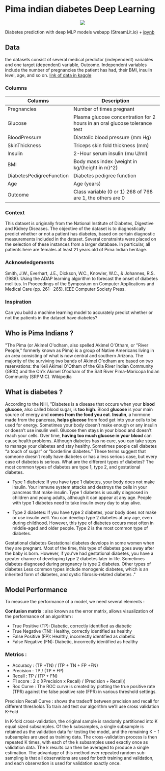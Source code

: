 # Pima indian diabetes Deep Learning
<p align="center">
   <img  src="https://www.ampersandhealth.co.uk/wp-content/uploads/2018/11/Digital-Health-KD-01_WEB-674x450-2.jpg">
</p>

Diabetes prediction with deep MLP models webapp (StreamLit.io) + [ipynb](https://github.com/AminTaheri23/Pima-indian-diabetes-Deep-Learning/blob/master/pima-diabetes-classification-deep-learning.ipynb)

## Data
the datasets consist of several medical predictor (independent) variables and one target (dependent) variable, Outcome. Independent variables include the number of pregnancies the patient has had, their BMI, insulin level, age, and so on. [link of data in kaggle](https://www.kaggle.com/uciml/pima-indians-diabetes-database)

### Columns
|Columns|Description|
|-------|------------|
|Pregnancies|Number of times pregnant|
|Glucose|Plasma glucose concentration for 2 hours in an oral glucose tolerance test|
|BloodPressure|Diastolic blood pressure (mm Hg)|
|SkinThickness|Triceps skin fold thickness (mm)|
|Insulin|2-Hour serum insulin (mu U/ml)|
|BMI|Body mass index (weight in kg/(height in m)^2)|
|DiabetesPedigreeFunction|Diabetes pedigree function|
|Age|Age (years)|
|Outcome|Class variable (0 or 1) 268 of 768 are 1, the others are 0|

### Context
This dataset is originally from the National Institute of Diabetes, Digestive and Kidney Diseases. The objective of the dataset is to diagnostically predict whether or not a patient has diabetes, based on certain diagnostic measurements included in the dataset. Several constraints were placed on the selection of these instances from a larger database. In particular, all patients here are females at least 21 years old of Pima Indian heritage.

### Acknowledgements
Smith, J.W., Everhart, J.E., Dickson, W.C., Knowler, W.C., & Johannes, R.S. (1988). Using the ADAP learning algorithm to forecast the onset of diabetes mellitus. In Proceedings of the Symposium on Computer Applications and Medical Care (pp. 261--265). IEEE Computer Society Press.

### Inspiration
Can you build a machine learning model to accurately predict whether or not the patients in the dataset have diabetes?

## Who is Pima Indians ?

"The Pima (or Akimel O'odham, also spelled Akimel O'Otham, or "River People," formerly known as Pima) is a group of Native Americans living in an area consisting of what is now central and southern Arizona. The majority of the surviving two bands of Akimel O'odham are based on two reservations: the Keli Akimel O'Otham of the Gila River Indian Community (GRIC) and the On'k Akimel O'odham of the Salt River Pima-Maricopa Indian Community (SRPMIC). Wikipedia

## What is diabetes ?
According to the NIH, "Diabetes is a disease that occurs when your **blood glucose**, also called blood sugar, is **too high**. Blood **glucose** is your main source of energy and **comes from the food you eat**. **Insulin**, a hormone made from the pancreas, **helps glucose** from food get into your cells to be used for energy. Sometimes your body doesn’t make enough or any insulin or doesn’t use insulin well. Glucose then stays in your blood and doesn’t reach your cells.
Over time, **having too much glucose in your blood** can cause health problems. Although diabetes has no cure, you can take steps to manage your diabetes and stay healthy.
Sometimes people call diabetes “a touch of sugar” or “borderline diabetes.” These terms suggest that someone doesn’t really have diabetes or has a less serious case, but every case of diabetes is serious.
What are the different types of diabetes? The most common types of diabetes are type 1, type 2, and gestational diabetes.

 - Type 1 diabetes: If you have type 1 diabetes, your body does not make insulin. Your immune system attacks and destroys the cells in your pancreas that make insulin. Type 1 diabetes is usually diagnosed in children and young adults, although it can appear at any age. People with type 1 diabetes need to take insulin every day to stay alive.

 - Type 2 diabetes: If you have type 2 diabetes, your body does not make or use insulin well. You can develop type 2 diabetes at any age, even during childhood. However, this type of diabetes occurs most often in middle-aged and older people. Type 2 is the most common type of diabetes.

Gestational diabetes Gestational diabetes develops in some women when they are pregnant. Most of the time, this type of diabetes goes away after the baby is born. However, if you’ve had gestational diabetes, you have a greater chance of developing type 2 diabetes later in life. Sometimes diabetes diagnosed during pregnancy is type 2 diabetes.
Other types of diabetes Less common types include monogenic diabetes, which is an inherited form of diabetes, and cystic fibrosis-related diabetes ."

## Model Performance
To measure the performance of a model, we need several elements :


**Confusion matrix** : also known as the error matrix, allows visualization of the performance of an algorithm :

- True Positive (TP): Diabetic, correctly identified as diabetic
- True Negative (TN): Healthy, correctly identified as healthy
- False Positive (FP): Healthy, incorrectly identified as diabetic
- False Negative (FN): Diabetic, incorrectly identified as healthy


### Metrics :

- Accuracy : (TP +TN) / (TP + TN + FP +FN)
- Precision : TP / (TP + FP)
- Recall : TP / (TP + FN)
- F1 score : 2 x ((Precision x Recall) / (Precision + Recall))
- Roc Curve : The ROC curve is created by plotting the true positive rate (TPR) against the false positive rate (FPR) in various threshold settings.


Precision Recall Curve : shows the tradeoff between precision and recall for different thresholds
To train and test our algorithm we'll use cross validation K-Fold


In K-fold cross-validation, the original sample is randomly partitioned into K equal sized subsamples. Of the k subsamples, a single subsample is retained as the validation data for testing the model, and the remaining K − 1 subsamples are used as training data. The cross-validation process is then repeated K times, with each of the k subsamples used exactly once as validation data. The k results can then be averaged to produce a single estimation. The advantage of this method over repeated random sub-sampling is that all observations are used for both training and validation, and each observation is used for validation exactly once.

